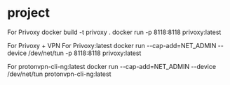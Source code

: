 # project
For Privoxy 
docker build -t privoxy .
docker run -p 8118:8118 privoxy:latest 

For Privoxy + VPN
For Privoxy:latest
docker run --cap-add=NET_ADMIN --device /dev/net/tun -p 8118:8118 privoxy:latest

For protonvpn-cli-ng:latest
docker run --cap-add=NET_ADMIN --device /dev/net/tun protonvpn-cli-ng:latest



